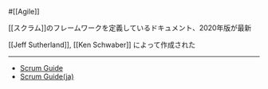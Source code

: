 #[[Agile]]

[[スクラム]]のフレームワークを定義しているドキュメント、2020年版が最新

[[Jeff Sutherland]], [[Ken Schwaber]] によって作成された

---

- [Scrum Guide](https://scrumguides.org/)
- [Scrum Guide(ja)](https://scrumguides.org/docs/scrumguide/v2020/2020-Scrum-Guide-Japanese.pdf)